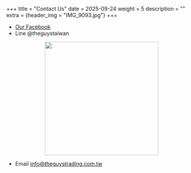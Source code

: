 +++
title = "Contact Us"
date = 2025-09-24
weight = 5
description = ""
extra = {header_img = "IMG_9093.jpg"}
+++

* [Our Facebook](https://www.facebook.com/theguystrading)
* Line @theguystaiwan

<div style="text-align: center; width: 100%">
  <img src="/img/LineQR.png" style="width: 300px;" />
</div>

* Email [info@theguystrading.com.tw](mailto:info@theguystrading.com)

